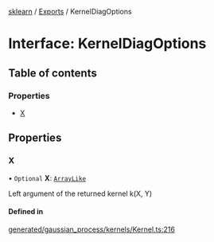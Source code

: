 [sklearn](../readme.md) / [Exports](../modules.md) / KernelDiagOptions

# Interface: KernelDiagOptions

## Table of contents

### Properties

- [X](KernelDiagOptions.md#x)

## Properties

### X

• `Optional` **X**: [`ArrayLike`](../modules.md#arraylike)

Left argument of the returned kernel k(X, Y)

#### Defined in

[generated/gaussian_process/kernels/Kernel.ts:216](https://github.com/transitive-bullshit/scikit-learn-ts/blob/367336a/packages/sklearn/src/generated/gaussian_process/kernels/Kernel.ts#L216)
